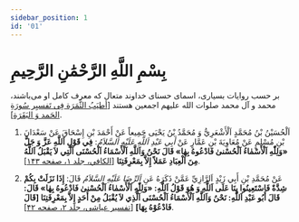 ```yaml
---
sidebar_position: 1
id: '01'
---
```


# بِسْمِ اللَّهِ الرَّحْمَٰنِ الرَّحِيمِ

بر حسب روایات بسیاری، اسمای حسنای خداوند متعال که معرف کامل او
می‌باشند، محمد و آل محمد صلوات الله علیهم اجمعین هستند [[أطیَبُ الثَّمَرَة فِی
تَفسیِر سُورَةِ الحَمد وَ البَقَرَة][3]].

1. اَلْحُسَيْنُ بْنُ مُحَمَّدٍ اَلْأَشْعَرِيُّ وَ مُحَمَّدُ بْنُ يَحْيَى جَمِيعاً عَنْ أَحْمَدَ بْنِ إِسْحَاقَ عَنْ
   سَعْدَانَ بْنِ مُسْلِمٍ عَنْ مُعَاوِيَةَ بْنِ عَمَّارٍ عَنْ _أَبِي عَبْدِ اَللَّهِ عَلَيْهِ اَلسَّلاَمُ_: **فِي
   قَوْلِ اَللَّهِ عَزَّ وَ جَلَّ «وَلِلّٰهِ اَلْأَسْمٰاءُ اَلْحُسْنىٰ فَادْعُوهُ بِهٰا» قَالَ نَحْنُ وَاَللَّهِ
   اَلْأَسْمَاءُ اَلْحُسْنَى اَلَّتِي لاَ يَقْبَلُ اَللَّهُ مِنَ اَلْعِبَادِ عَمَلاً إِلاَّ بِمَعْرِفَتِنَا**
   [[الکافي، جلد ۱، صفحه ۱۴۳][1]].

2. عَنْ مُحَمَّدِ بْنِ أَبِي زَيْدٍ اَلرَّازِيِّ عَمَّنْ ذَكَرَهُ عَنِ _اَلرِّضَا عَلَيْهِ السَّلاَمُ_ قَالَ:
   **إِذَا نَزَلَتْ بِكُمْ شِدَّةٌ فَاسْتَعِينُوا بِنَا عَلَى اَللَّهِ وَ هُوَ قَوْلُ اَللَّهِ: «وَلِلّٰهِ
   اَلْأَسْمٰاءُ اَلْحُسْنىٰ فَادْعُوهُ بِهٰا» قَالَ: قَالَ أَبُو عَبْدِ اَللَّهِ: نَحْنُ وَاَللَّهِ اَلْأَسْمَاءُ
   اَلْحُسْنَى اَلَّذِي لاَ يُقْبَلُ مِنْ أَحَدٍ إِلاَّ بِمَعْرِفَتِنَا [قَالَ فَادْعُوْهُ بِهَا]**‌ [[تفسیر
   عیاشی، جلد ۲، صفحه ۴۲][2]].



[1]: http://noo.rs/DOhiw
[2]: http://noo.rs/DOhiw
[3]: https://www.noormags.ir/view/fa/articlepage/1083330/%d8%a7%d8%b7%db%8c%d8%a8-%d8%a7%d9%84%d8%ab%d9%85%d8%b1%d9%87-%d9%81%db%8c-%d8%aa%d9%81%d8%b3%db%8c%d8%b1-%d8%b3%d9%88%d8%b1%d9%87-%d8%a7%d9%84%d8%ad%d9%85%d8%af-%d9%88-%d8%a7%d9%84%d8%a8%d9%82%d8%b1%d9%87-%d8%a8%d8%ae%d8%b4-%d8%b3%d9%88%d8%b1%d9%87-%d8%ad%d9%85%d8%af
